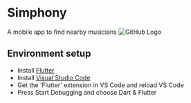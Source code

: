 # Simphony
A mobile app to find nearby musicians
![GitHub Logo](/ukulele/images/smallukulele.png)
## Environment setup

* Install [Flutter](flutter.io)
* Install [Visual Studio Code](https://code.visualstudio.com/)
* Get the 'Flutter' extension in VS Code and reload VS Code
* Press Start Debugging and choose Dart & Flutter